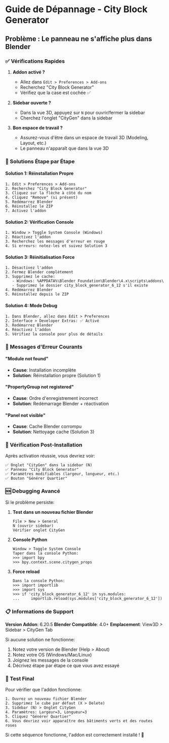 # Guide de Dépannage - City Block Generator

## Problème : Le panneau ne s'affiche plus dans Blender

### ✅ Vérifications Rapides

1. **Addon activé ?**
   - Allez dans `Edit > Preferences > Add-ons`
   - Recherchez "City Block Generator"
   - Vérifiez que la case est cochée ✅

2. **Sidebar ouverte ?**
   - Dans la vue 3D, appuyez sur `N` pour ouvrir/fermer la sidebar
   - Cherchez l'onglet "CityGen" dans la sidebar

3. **Bon espace de travail ?**
   - Assurez-vous d'être dans un espace de travail 3D (Modeling, Layout, etc.)
   - Le panneau n'apparaît que dans la vue 3D

### 🔧 Solutions Étape par Étape

#### Solution 1: Réinstallation Propre
```
1. Edit > Preferences > Add-ons
2. Recherchez "City Block Generator"
3. Cliquez sur la flèche à côté du nom
4. Cliquez "Remove" (si présent)
5. Redémarrez Blender
6. Réinstallez le ZIP
7. Activez l'addon
```

#### Solution 2: Vérification Console
```
1. Window > Toggle System Console (Windows)
2. Réactivez l'addon
3. Recherchez les messages d'erreur en rouge
4. Si erreurs: notez-les et suivez Solution 3
```

#### Solution 3: Réinitialisation Force
```
1. Désactivez l'addon
2. Fermez Blender complètement
3. Supprimez le cache:
   - Windows: %APPDATA%\Blender Foundation\Blender\4.x\scripts\addons\
   - Supprimez le dossier city_block_generator_6_12 s'il existe
4. Redémarrez Blender
5. Réinstallez depuis le ZIP
```

#### Solution 4: Mode Debug
```
1. Dans Blender, allez dans Edit > Preferences
2. Interface > Developer Extras: ✅ Activé
3. Redémarrez Blender
4. Réactivez l'addon
5. Vérifiez la console pour plus de détails
```

### 🐛 Messages d'Erreur Courants

#### "Module not found"
- **Cause**: Installation incomplète
- **Solution**: Réinstallation propre (Solution 1)

#### "PropertyGroup not registered"  
- **Cause**: Ordre d'enregistrement incorrect
- **Solution**: Redémarrage Blender + réactivation

#### "Panel not visible"
- **Cause**: Cache Blender corrompu
- **Solution**: Nettoyage cache (Solution 3)

### 🎯 Vérification Post-Installation

Après activation réussie, vous devriez voir:
```
✅ Onglet "CityGen" dans la sidebar (N)
✅ Panneau "City Block Generator" 
✅ Paramètres modifiables (largeur, longueur, etc.)
✅ Bouton "Générer Quartier"
```

### 🆘 Debugging Avancé

Si le problème persiste:

1. **Test dans un nouveau fichier Blender**
   ```
   File > New > General
   N (ouvrir sidebar)
   Vérifier onglet CityGen
   ```

2. **Console Python**
   ```
   Window > Toggle System Console
   Taper dans la console Python:
   >>> import bpy
   >>> bpy.context.scene.citygen_props
   ```

3. **Force reload**
   ```
   Dans la console Python:
   >>> import importlib
   >>> import sys
   >>> if 'city_block_generator_6_12' in sys.modules:
   ...     importlib.reload(sys.modules['city_block_generator_6_12'])
   ```

### 📋 Informations de Support

**Version Addon**: 6.20.5
**Blender Compatible**: 4.0+
**Emplacement**: View3D > Sidebar > CityGen Tab

Si aucune solution ne fonctionne:
1. Notez votre version de Blender (Help > About)
2. Notez votre OS (Windows/Mac/Linux)
3. Joignez les messages de la console
4. Décrivez étape par étape ce que vous avez essayé

### 🚀 Test Final

Pour vérifier que l'addon fonctionne:
```
1. Ouvrez un nouveau fichier Blender
2. Supprimez le cube par défaut (X > Delete)
3. Sidebar (N) > Onglet CityGen
4. Paramètres: Largeur=3, Longueur=3
5. Cliquez "Générer Quartier"
6. Vous devriez voir apparaître des bâtiments verts et des routes roses
```

Si cette séquence fonctionne, l'addon est correctement installé ! 🎉
